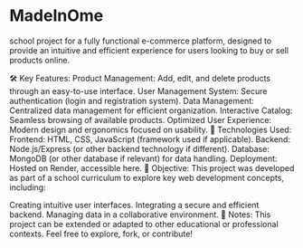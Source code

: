 # MadeInOme
school project for a fully functional e-commerce platform, designed to provide an intuitive and efficient experience for users looking to buy or sell products online.


🛠️ Key Features:
Product Management: Add, edit, and delete products through an easy-to-use interface.
User Management System: Secure authentication (login and registration system).
Data Management: Centralized data management for efficient organization.
Interactive Catalog: Seamless browsing of available products.
Optimized User Experience: Modern design and ergonomics focused on usability.
🚀 Technologies Used:
Frontend: HTML, CSS, JavaScript (framework used if applicable).
Backend: Node.js/Express (or other backend technology if different).
Database: MongoDB (or other database if relevant) for data handling.
Deployment: Hosted on Render, accessible here.
🎯 Objective:
This project was developed as part of a school curriculum to explore key web development concepts, including:

Creating intuitive user interfaces.
Integrating a secure and efficient backend.
Managing data in a collaborative environment.
📄 Notes:
This project can be extended or adapted to other educational or professional contexts. Feel free to explore, fork, or contribute!
